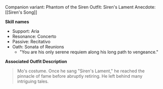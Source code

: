 Companion variant: Phantom of the Siren
Outfit: Siren's Lament
Anecdote: [[Siren's Song]]

**Skill names**
* Support: Aria
* Resonance: Concerto
* Passive: Recitativo
* Oath: Sonata of Reunions
	* "You are his only serene requiem along his long path to vengeance."

**Associated Outfit Description**
> Mo's costume. Once he sang "Siren's Lament," he reached the pinnacle of fame before abruptly retiring. He left behind many intriguing tales.